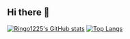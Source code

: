 ## Hi there 👋

[![Ringo1225's GitHub stats](https://github-readme-stats.vercel.app/api?username=Ringo1225&show=prs_merged_percentage&show_icons=true&hide=rank)](https://github.com/anuraghazra/github-readme-stats)
[![Top Langs](https://github-readme-stats.vercel.app/api/top-langs/?username=Ringo1225&layout=donut)](https://github.com/anuraghazra/github-readme-stats)

<!--
**Ringo1225/Ringo1225** is a ✨ _special_ ✨ repository because its `README.md` (this file) appears on your GitHub profile.

Here are some ideas to get you started:

- 🔭 I’m currently working on ...
- 🌱 I’m currently learning ...
- 👯 I’m looking to collaborate on ...
- 🤔 I’m looking for help with ...
- 💬 Ask me about ...
- 📫 How to reach me: ...
- 😄 Pronouns: ...
- ⚡ Fun fact: ...
-->
